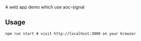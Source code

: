 A web app demo which use aoc-signal

## Usage
```shell
npm run start # visit http://localhost:3000 on your browser
```